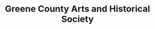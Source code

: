 ---
layout: repo
title: "Greene County Arts and Historical Society"
id: 4627
permalink: repos/4627/
---